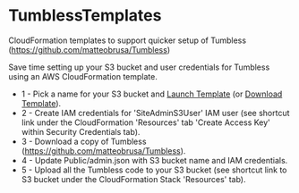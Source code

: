 # TumblessTemplates
CloudFormation templates to support quicker setup of Tumbless (https://github.com/matteobrusa/Tumbless)

Save time setting up your S3 bucket and user credentials for Tumbless using an AWS CloudFormation template.

- 1 - Pick a name for your S3 bucket and [Launch Template][a32eeccf] (or [Download Template][def765ae]).
- 2 - Create IAM credentials for 'SiteAdminS3User' IAM user (see shortcut link under the CloudFormation 'Resources' tab 'Create Access Key' within Security Credentials tab).
- 3 - Download a copy of Tumbless (https://github.com/matteobrusa/Tumbless).
- 4 - Update Public/admin.json with S3 bucket name and IAM credentials.
- 5 - Upload all the Tumbless code to your S3 bucket (see shortcut link to S3 bucket under the CloudFormation Stack 'Resources' tab).

[a32eeccf]: https://eu-west-1.console.aws.amazon.com/cloudformation/home?region=eu-central-1#/stacks/new?stackName=BasicTumbless&templateURL=https://github.com/caarl/TumblessTemplates/blob/master/BasicTumbless.template "Link to Launch Template in AWS eu-central-1"
[def765ae]: https://github.com/caarl/TumblessTemplates/blob/master/BasicTumbless.template "Download Template"
